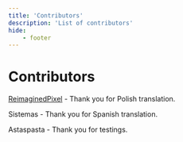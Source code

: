 ```yaml
---
title: 'Contributors'
description: 'List of contributors'
hide:
    - footer
---
```


# Contributors

[ReimaginedPixel](https://github.com/ReimaginedPixel) - Thank you for Polish translation.

Sistemas - Thank you for Spanish translation.

Astaspasta - Thank you for testings.
